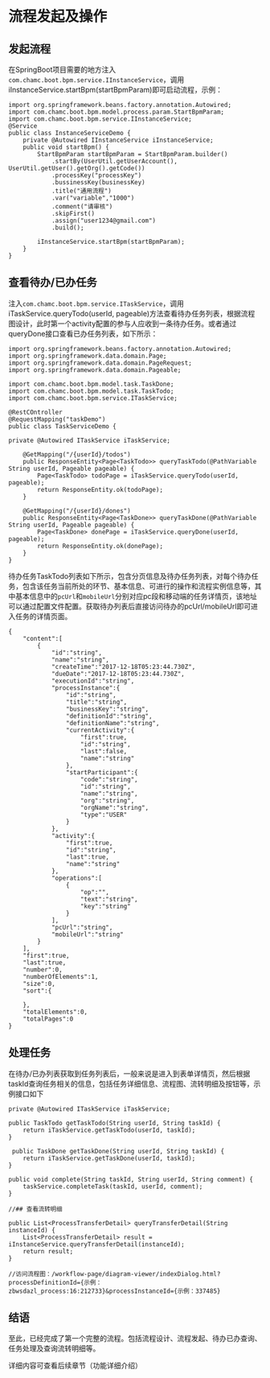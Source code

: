 # 流程发起及操作

## 发起流程

在SpringBoot项目需要的地方注入`com.chamc.boot.bpm.service.IInstanceService`，调用iInstanceService.startBpm(startBpmParam)即可启动流程，示例：

	import org.springframework.beans.factory.annotation.Autowired;
	import com.chamc.boot.bpm.model.process.param.StartBpmParam;
	import com.chamc.boot.bpm.service.IInstanceService;
	@Service
	public class InstanceServiceDemo {
		private @Autowired IInstanceService iInstanceService;
		public void startBpm() {
			StartBpmParam startBpmParam = StartBpmParam.builder()
				.startBy(UserUtil.getUserAccount(), UserUtil.getUser().getOrg().getCode())
				.processKey("processKey")
				.bussinessKey(businessKey)
				.title("通用流程")
				.var("variable","1000")
				.comment("请审核")
				.skipFirst()
				.assign("user1234@gmail.com")
				.build();

    		iInstanceService.startBpm(startBpmParam);
    	}
    }

## 查看待办/已办任务

注入`com.chamc.boot.bpm.service.ITaskService`，调用iTaskService.queryTodo(userId, pageable)方法查看待办任务列表，根据流程图设计，此时第一个activity配置的参与人应收到一条待办任务。或者通过queryDone接口查看已办任务列表，如下所示：

    import org.springframework.beans.factory.annotation.Autowired;
    import org.springframework.data.domain.Page;
    import org.springframework.data.domain.PageRequest;
    import org.springframework.data.domain.Pageable;
    
    import com.chamc.boot.bpm.model.task.TaskDone;
    import com.chamc.boot.bpm.model.task.TaskTodo;
    import com.chamc.boot.bpm.service.ITaskService;
    
    @RestCOntroller
    @RequestMapping("taskDemo")
    public class TaskServiceDemo {
    
	private @Autowired ITaskService iTaskService;
    	
        @GetMapping("/{userId}/todos")
    	public ResponseEntity<Page<TaskTodo>> queryTaskTodo(@PathVariable String userId, Pageable pageable) {
    		Page<TaskTodo> todoPage = iTaskService.queryTodo(userId, pageable);
    		return ResponseEntity.ok(todoPage);
    	}
    	
        @GetMapping("/{userId}/dones")
    	public ResponseEntity<Page<TaskDone>> queryTaskDone(@PathVariable String userId, Pageable pageable) {
    		Page<TaskDone> donePage = iTaskService.queryDone(userId, pageable);
    		return ResponseEntity.ok(donePage);
    	}
    }

待办任务TaskTodo列表如下所示，包含分页信息及待办任务列表，对每个待办任务，包含该任务当前所处的环节、基本信息、可进行的操作和流程实例信息等，其中基本信息中的`pcUrl`和`mobileUrl`分别对应pc段和移动端的任务详情页，该地址可以通过配置文件配置。获取待办列表后直接访问待办的pcUrl/mobileUrl即可进入任务的详情页面。

	{
	    "content":[
	        {
	            "id":"string",
	            "name":"string",
	            "createTime":"2017-12-18T05:23:44.730Z",
	            "dueDate":"2017-12-18T05:23:44.730Z",
	            "executionId":"string",
	            "processInstance":{
	                "id":"string",
	                "title":"string",
	                "businessKey":"string",
	                "definitionId":"string",
	                "definitionName":"string",
	                "currentActivity":{
	                    "first":true,
	                    "id":"string",
	                    "last":false,
	                    "name":"string"
	                },
	                "startParticipant":{
	                    "code":"string",
	                    "id":"string",
	                    "name":"string",
	                    "org":"string",
	                    "orgName":"string",
	                    "type":"USER"
	                }
	            },
	            "activity":{
	                "first":true,
	                "id":"string",
	                "last":true,
	                "name":"string"
	            },
	            "operations":[
	                {
	                    "op":"",
	                    "text":"string",
	                    "key":"string"
	                }
	            ],
	            "pcUrl":"string",
	            "mobileUrl":"string"
	        }
	    ],
	    "first":true,
	    "last":true,
	    "number":0,
	    "numberOfElements":1,
	    "size":0,
	    "sort":{
	
	    },
	    "totalElements":0,
	    "totalPages":0
	}

## 处理任务

在待办/已办列表获取到任务列表后，一般来说是进入到表单详情页，然后根据taskId查询任务相关的信息，包括任务详细信息、流程图、流转明细及按钮等，示例接口如下

    private @Autowired ITaskService iTaskService;

    public TaskTodo getTaskTodo(String userId, String taskId) {
        return iTaskService.getTaskTodo(userId, taskId);
    }

     public TaskDone getTaskDone(String userId, String taskId) {
        return iTaskService.getTaskDone(userId, taskId);
    }

    public void complete(String taskId, String userId, String comment) {
        taskService.completeTask(taskId, userId, comment);
    }

    //## 查看流转明细

	public List<ProcessTransferDetail> queryTransferDetail(String instanceId) {
		List<ProcessTransferDetail> result = iInstanceService.queryTransferDetail(instanceId);
		return result;
	}

    //访问流程图：/workflow-page/diagram-viewer/indexDialog.html?processDefinitionId={示例：zbwsdazl_process:16:212733}&processInstanceId={示例：337485}

## 结语

至此，已经完成了第一个完整的流程。包括流程设计、流程发起、待办已办查询、任务处理及查询流转明细等。

详细内容可查看后续章节（功能详细介绍）
